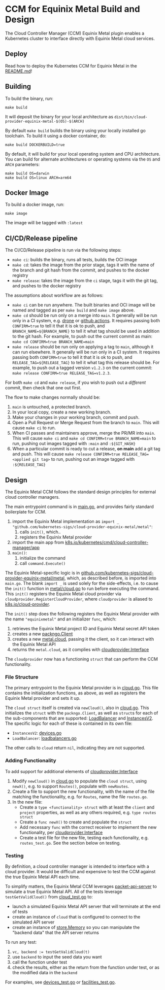 # CCM for Equinix Metal Build and Design

The Cloud Controller Manager (CCM) Equinix Metal plugin enables a Kubernetes cluster to interface directly with
Equinix Metal cloud services.

## Deploy

Read how to deploy the Kubernetes CCM for Equinix Metal in the [README.md](./README.md)!

## Building

To build the binary, run:

```
make build
```

It will deposit the binary for your local architecture as `dist/bin/cloud-provider-equinix-metal-$(OS)-$(ARCH)`

By default `make build` builds the binary using your locally installed go toolchain.
To build it using a docker container, do:

```
make build DOCKERBUILD=true
```

By default, it will build for your local operating system and CPU architecture. You can build for alternate architectures or operating systems via the `OS` and `ARCH` parameters:

```
make build OS=darwin
make build OS=linux ARCH=arm64
```

## Docker Image

To build a docker image, run:

```
make image
```

The image will be tagged with `:latest`

## CI/CD/Release pipeline

The CI/CD/Release pipeline is run via the following steps:

- `make ci`: builds the binary, runs all tests, builds the OCI image
- `make cd`: takes the image from the prior stage, tags it with the name of the branch and git hash from the commit, and pushes to the docker registry
- `make release`: takes the image from the `ci` stage, tags it with the git tag, and pushes to the docker registry

The assumptions about workflow are as follows:

- `make ci` can be run anywhere. The built binaries and OCI image will be named and tagged as per `make build` and `make image` above.
- `make cd` should be run only on a merge into `main`. It generally will be run only in a CI system, e.g. [drone](https://drone.io) or [github actions](https://github.com/features/actions). It requires passing both `CONFIRM=true` to tell it that it is ok to push, and `BRANCH_NAME=${BRANCH_NAME}` to tell it what tag should be used in addition to the git hash. For example, to push out the current commit as main: `make cd CONFIRM=true BRANCH_NAME=main`
- `make release` should be run only on applying a tag to `main`, although it can run elsewhere. It generally will be run only in a CI system. It requires passing both `CONFIRM=true` to tell it that it is ok to push, and `RELEASE_TAG=${RELEASE_TAG}` to tell it what tag this release should be. For example, to push out a tagged version `v1.2.3` on the current commit: `make release CONFIRM=true RELEASE_TAG=v1.2.3`.

For both `make cd` and `make release`, if you wish to push out a _different_ commit, then check that one out first.

The flow to make changes normally should be:

1. `main` is untouched, a protected branch.
2. In your local copy, create a new working branch.
3. Make your changes in your working branch, commit and push.
4. Open a Pull Request or Merge Request from the branch to `main`. This will cause `make ci` to run.
5. When CI passes and maintainers approve, merge the PR/MR into `main`. This will cause `make ci` and `make cd CONFIRM=true BRANCH_NAME=main` to run, pushing out images tagged with `:main` and `:${GIT_HASH}`
6. When a particular commit is ready to cut a release, **on main** add a git tag and push. This will cause `make release CONFIRM=true RELEASE_TAG=<applied git tag>` to run, pushing out an image tagged with `:${RELEASE_TAG}`

## Design

The Equinix Metal CCM follows the standard design principles for external cloud controller managers.

The main entrypoint command is in [main.go](./main.go), and provides fairly standard boilerplate for CCM.

1. import the Equinix Metal implementation as `import _ "github.com/kubernetes-sigs/cloud-provider-equinix-metal/metal"`:
   1. calls `init()`, which..
   1. registers the Equinix Metal provider
1. import the main app from [k8s.io/kubernetes/cmd/cloud-controller-manager/app](https://godoc.org/k8s.io/kubernetes/cmd/cloud-controller-manager/app)
1. `main()`:
   1. initialize the command
   1. call `command.Execute()`

The Equinix Metal-specific logic is in [github.com/kubernetes-sigs/cloud-provider-equinix-metal/metal](./metal/), which, as described before,
is imported into `main.go`. The blank `import _` is used solely for the side-effects, i.e. to cause the `init()`
function in [metal/cloud.go](./metal/cloud.go) to run before executing the command. This `init()`
registers the Equinix Metal cloud provider via `cloudprovider.RegisterCloudProvider`, where `cloudprovider` is
aliased to [k8s.io/cloud-provider](https://godoc.org/k8s.io/cloud-provider).

The `init()` step does the following registers the Equinix Metal provider with the name `"equinixmetal"` and an initializer
`func`, which:

1. retrieves the Equinix Metal project ID and Equinix Metal secret API token
1. creates a new [packngo.Client](https://godoc.org/github.com/packethost/packngo#Client)
1. creates a new [metal.cloud](./metal/cloud.go), passing it the client, so it can interact with the Equinix Metal API
1. returns the `metal.cloud`, as it complies with [cloudprovider.Interface](https://godoc.org/k8s.io/cloud-provider#Interface)

The `cloudprovider` now has a functioning `struct` that can perform the CCM functionality.

### File Structure

The primary entrypoint to the Equinix Metal provider is in [cloud.go](./metal/cloud.go). This file contains
the initialization functions, as above, as well as registers the Equinix Metal provider and sets it up.

The `cloud struct` itself is created via `newCloud()`, also in [cloud.go](./metal/cloud.go). This
initializes the `struct` with the `packngo.Client`, as well as `struct`s for each of the sub-components
that are supported: [LoadBalancer](https://pkg.go.dev/k8s.io/cloud-provider#LoadBalancer) and [InstancesV2](https://pkg.go.dev/k8s.io/cloud-provider#InstancesV2). The specific logic for each of these is contained in its own file:

- `InstancesV2`: [devices.go](./metal/devices.go)
- `LoadBalancer`: [loadbalancers.go](./metal/loadbalancers.go)

The other calls to `cloud` return `nil`, indicating they are not supported.

### Adding Functionality

To add support for additional elements of [cloudprovider.Interface](https://godoc.org/k8s.io/cloud-provider#Interface)

1. Modify `newCloud()` in [cloud.go](./metal/cloud.go) to populate the `cloud struct`, using `newX()`, e.g. to support `Routes()`, populate with `newRoutes`.
1. Create a file to support the new functionality, with the name of the file matching the functionality, e.g. for `Routes`, name the file `routes.go`.
1. In the new file:
   - Create a `type <functionality> struct` with at least the `client` and `project` properties, as well as any others required, e.g. `type routes struct`
   - Create a `func newX()` to create and populate the `struct`
   - Add necessary `func` with the correct receiver to implement the new functionality, per [cloudprovider.Interface](https://godoc.org/k8s.io/cloud-provider#Interface)
   - Create a test file for the new file, testing each functionality, e.g. `routes_test.go`. See the section below on testing.

### Testing

By definition, a cloud controller manager is intended to interface with a cloud provider. It would be difficult
and expensive to test the CCM against the true Equinix Metal API each time.

To simplify matters, the Equinix Metal CCM leverages [packet-api-server](https://github.com/packethost/packet-api-server)
to simulate a true Equinix Metal API. All of the tests leverage `testGetValidCloud()` from
[cloud_test.go](./metal/cloud_test.go) to:

- launch a simulated Equinix Metal API server that will terminate at the end of tests
- create an instance of `cloud` that is configured to connect to the simulated API server
- create an instance of [store.Memory](https://godoc.org/github.com/packethost/packet-api-server/pkg/store#Memory) so you can manipulate the "backend data" that the API server returns

To run any test:

1. `vc, backend := testGetValidCloud(t)`
1. use `backend` to input the seed data you want
1. call the function under test
1. check the results, either as the return from the function under test, or as the modified data in the `backend`

For examples, see [devices_test.go](./metal/devices_test.go) or [facilities_test.go](./metal/facilities_test.go).
